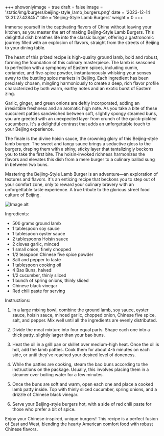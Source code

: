 +++ 
showonlyimage = true 
draft = false 
image = 'static/img/burgers/beijing-style_lamb_burgers.png'
date = '2023-12-14 13:31:27.428457' 
title = 'Beijing-Style Lamb Burgers' 
weight = 0
+++ 
 
Immerse yourself in the captivating flavors of China without leaving your kitchen, as you master the art of making Beijing-Style Lamb Burgers. This delightful dish breathes life into the classic burger, offering a gastronomic journey filled with an explosion of flavors, straight from the streets of Beijing to your dining table. 

The heart of this prized recipe is high-quality ground lamb, bold and robust, forming the foundation of this culinary masterpiece. The lamb is seasoned to perfection with a symphony of Eastern spices, including cumin, coriander, and five-spice powder, instantaneously whisking your senses away to the bustling spice markets in Beijing. Each ingredient has been precisely chosen, mingling harmoniously to create a deep, rich flavor profile characterized by both warm, earthy notes and an exotic burst of Eastern zing.

Garlic, ginger, and green onions are deftly incorporated, adding an irresistible freshness and an aromatic high note. As you take a bite of these succulent patties sandwiched between soft, slightly spongy steamed buns, you are greeted with an unexpected layer from crunch of the quick-pickled cucumbers. It's a delightful contrast that adds an unforgettable touch to your Beijing experience.

The finale is the divine hoisin sauce, the crowning glory of this Beijing-style lamb burger. The sweet and tangy sauce brings a seductive gloss to the burgers, draping them with a shiny, sticky layer that tantalizingly beckons you to take the first bite. The hoisin-invoked richness harmonizes the flavors and elevates this dish from a mere burger to a culinary ballad sung in between two buns. 

Mastering the Beijing-Style Lamb Burger is an adventure—an exploration of textures and flavors. It's an enticing recipe that beckons you to step out of your comfort zone, only to reward your culinary bravery with an unforgettable taste experience. A true tribute to the glorious street food culture of Beijing. 

![Image alt](/beijing-style_lamb_burgers.png '300px')

Ingredients: 

- 500 grams ground lamb
- 1 tablespoon soy sauce
- 1 tablespoon oyster sauce
- 2 tablespoons Hoisin sauce
- 2 cloves garlic, minced
- 1 small onion, finely chopped
- 1/2 teaspoon Chinese five spice powder
- Salt and pepper to taste
- 1 tablespoon cooking oil
- 4 Bao Buns, halved
- 1/2 cucumber, thinly sliced
- 1 bunch of spring onions, thinly sliced
- Chinese black vinegar
- Red chili paste for serving

Instructions:

1. In a large mixing bowl, combine the ground lamb, soy sauce, oyster sauce, hoisin sauce, minced garlic, chopped onion, Chinese five spice, salt, and pepper. Mix well until all the ingredients are evenly distributed.

2. Divide the meat mixture into four equal parts. Shape each one into a thick patty, slightly larger than your bao buns.  

3. Heat the oil in a grill pan or skillet over medium-high heat. Once the oil is hot, add the lamb patties. Cook them for about 4-5 minutes on each side, or until they've reached your desired level of doneness.

4. While the patties are cooking, steam the bao buns according to the instructions on the package. Usually, this involves placing them in a steamer over boiling water for a few minutes.

5. Once the buns are soft and warm, open each one and place a cooked lamb patty inside. Top with thinly sliced cucumber, spring onions, and a drizzle of Chinese black vinegar.

6. Serve your Beijing-style burgers hot, with a side of red chili paste for those who prefer a bit of spice.

Enjoy your Chinese-inspired, unique burgers! This recipe is a perfect fusion of East and West, blending the hearty American comfort food with robust Chinese flavors.